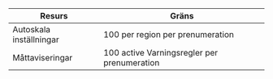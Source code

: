 
| Resurs | Gräns |
| --- | --- |
| Autoskala inställningar |100 per region per prenumeration |
| Måttaviseringar |100 active Varningsregler per prenumeration |
